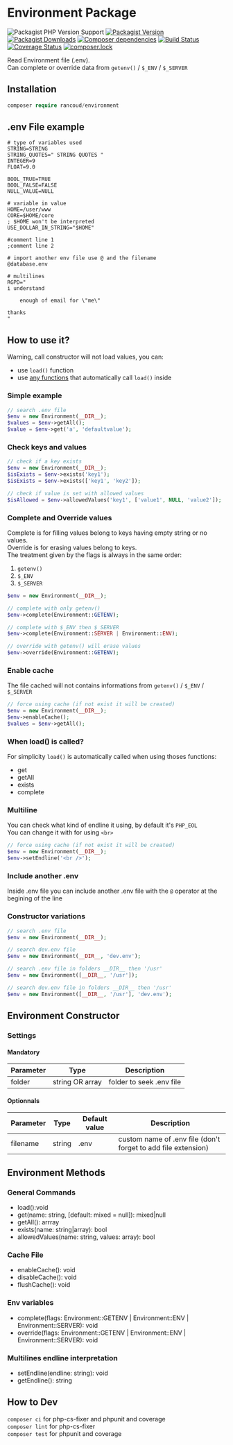# Environment Package

![Packagist PHP Version Support](https://img.shields.io/packagist/php-v/rancoud/environment)
[![Packagist Version](https://img.shields.io/packagist/v/rancoud/environment)](https://packagist.org/packages/rancoud/environment)
[![Packagist Downloads](https://img.shields.io/packagist/dt/rancoud/environment)](https://packagist.org/packages/rancoud/environment)
[![Composer dependencies](https://img.shields.io/badge/dependencies-0-brightgreen)](https://github.com/rancoud/Environment/blob/master/composer.json)
[![Build Status](https://travis-ci.org/rancoud/Environment.svg?branch=master)](https://travis-ci.org/rancoud/Environment)
[![Coverage Status](https://coveralls.io/repos/github/rancoud/Environment/badge.svg?branch=master)](https://coveralls.io/github/rancoud/Environment?branch=master)
[![composer.lock](https://poser.pugx.org/rancoud/environment/composerlock)](https://packagist.org/packages/rancoud/environment)

Read Environment file (.env).  
Can complete or override data from `getenv()` / `$_ENV` / `$_SERVER`  

## Installation
```php
composer require rancoud/environment
```

## .env File example
```
# type of variables used
STRING=STRING
STRING_QUOTES=" STRING QUOTES "
INTEGER=9
FLOAT=9.0

BOOL_TRUE=TRUE
BOOL_FALSE=FALSE
NULL_VALUE=NULL

# variable in value
HOME=/user/www
CORE=$HOME/core
; $HOME won't be interpreted
USE_DOLLAR_IN_STRING="$HOME"

#comment line 1
;comment line 2

# import another env file use @ and the filename
@database.env

# multilines
RGPD="
i understand

    enough of email for \"me\"    

thanks
"
```

## How to use it?
Warning, call constructor will not load values, you can:  
* use `load()` function
* use [any functions](#when-load-is-called)  that automatically call `load()` inside  

### Simple example
```php
// search .env file
$env = new Environment(__DIR__);
$values = $env->getAll();
$value = $env->get('a', 'defaultvalue');
```

### Check keys and values
```php
// check if a key exists
$env = new Environment(__DIR__);
$isExists = $env->exists('key1');
$isExists = $env->exists(['key1', 'key2']);

// check if value is set with allowed values
$isAllowed = $env->allowedValues('key1', ['value1', NULL, 'value2']);
```

### Complete and Override values
Complete is for filling values belong to keys having empty string or no values.  
Override is for erasing values belong to keys.  
The treatment given by the flags is always in the same order:
1. `getenv()`
2. `$_ENV`
3. `$_SERVER`

```php
$env = new Environment(__DIR__);

// complete with only getenv()
$env->complete(Environment::GETENV);

// complete with $_ENV then $_SERVER
$env->complete(Environment::SERVER | Environment::ENV);

// override with getenv() will erase values
$env->override(Environment::GETENV);
```

### Enable cache
The file cached will not contains informations from `getenv()` / `$_ENV` / `$_SERVER`  
```php
// force using cache (if not exist it will be created)
$env = new Environment(__DIR__);
$env->enableCache();
$values = $env->getAll();
```

### When load() is called?
For simplicity `load()` is automatically called when using thoses functions:  
* get
* getAll
* exists
* complete

### Multiline
You can check what kind of endline it using, by default it's `PHP_EOL`  
You can change it with for using `<br>`  
```php
// force using cache (if not exist it will be created)
$env = new Environment(__DIR__);
$env->setEndline('<br />');
```

### Include another .env
Inside .env file you can include another .env file with the `@` operator at the begining of the line

### Constructor variations
```php
// search .env file
$env = new Environment(__DIR__);

// search dev.env file
$env = new Environment(__DIR__, 'dev.env');

// search .env file in folders __DIR__ then '/usr'
$env = new Environment([__DIR__, '/usr']);

// search dev.env file in folders __DIR__ then '/usr'
$env = new Environment([__DIR__, '/usr'], 'dev.env');
```

## Environment Constructor
### Settings
#### Mandatory
| Parameter | Type | Description |
| --- | --- | --- |
| folder | string OR array | folder to seek .env file |

#### Optionnals
| Parameter | Type | Default value | Description |
| --- | --- | --- | --- |
| filename | string | .env | custom name of .env file (don't forget to add file extension) |

## Environment Methods
### General Commands  
* load():void  
* get(name: string, [default: mixed = null]): mixed|null  
* getAll(): arrray  
* exists(name: string|array): bool  
* allowedValues(name: string, values: array): bool  

### Cache File  
* enableCache(): void  
* disableCache(): void  
* flushCache(): void  

### Env variables
* complete(flags: Environment::GETENV | Environment::ENV | Environment::SERVER): void
* override(flags: Environment::GETENV | Environment::ENV | Environment::SERVER): void

### Multilines endline interpretation
* setEndline(endline: string): void  
* getEndline(): string  

## How to Dev
`composer ci` for php-cs-fixer and phpunit and coverage  
`composer lint` for php-cs-fixer  
`composer test` for phpunit and coverage  

